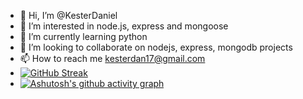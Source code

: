 - 👋 Hi, I’m @KesterDaniel
- 👀 I’m interested in node.js, express and mongoose
- 🌱 I’m currently learning python
- 💞️ I’m looking to collaborate on nodejs, express, mongodb projects
- 📫 How to reach me kesterdan17@gmail.com
- [![GitHub Streak](https://streak-stats.demolab.com/?user=KesterDaniel&theme=dark)](https://git.io/streak-stats)
- [![Ashutosh's github activity graph](https://github-readme-activity-graph.cyclic.app/graph?username=KesterDaniel&theme=react-dark)](https://github.com/ashutosh00710/github-readme-activity-graph)

<!---
KesterDaniel/KesterDaniel is a ✨ special ✨ repository because its `README.md` (this file) appears on your GitHub profile.
You can click the Preview link to take a look at your changes.
--->
